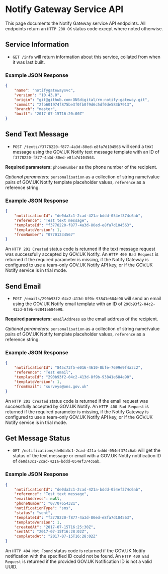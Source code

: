 # Notify Gateway Service API
This page documents the Notify Gateway service API endpoints. All endpoints return an `HTTP 200 OK` status code except where noted otherwise.

## Service Information
* `GET /info` will return information about this service, collated from when it was last built.

### Example JSON Response
```json
{
    "name": "notifygatewaysvc",
    "version": "10.43.0",
    "origin": "git@github.com:ONSdigital/rm-notify-gateway.git",
    "commit": "2fb601974f875be3f0fb0f9d6c5df0de583b7913",
    "branch": "master",
    "built": "2017-07-15T16:20:00Z"
}
```

## Send Text Message
* `POST /texts/f3778220-f877-4a3d-80ed-e8fa7d104563` will send a text message using the GOV.UK Notify text message template with an ID of `f3778220-f877-4a3d-80ed-e8fa7d104563`.

**Required parameters:** `phoneNumber` as the phone number of the recipient.

*Optional parameters:* `personalisation` as a collection of string name/value pairs of GOV.UK Notify template placeholder values, `reference` as a reference string.

### Example JSON Response
```json
{
    "notificationId": "de0da3c1-2cad-421a-bddd-054ef374c6ab",
    "reference": "Test text message",
    "templateId": "f3778220-f877-4a3d-80ed-e8fa7d104563",
    "templateVersion": 1,
    "fromNumber": "07701234567"
}
```

An `HTTP 201 Created` status code is returned if the text message request was successfully accepted by GOV.UK Notify. An `HTTP 400 Bad Request` is returned if the required parameter is missing, if the Notify Gateway is configured to use a team-only GOV.UK Notify API key, or if the GOV.UK Notify service is in trial mode.


## Send Email
* `POST /emails/290b93f2-04c2-413d-8f9b-93841e684e90` will send an email using the GOV.UK Notify email template with an ID of `290b93f2-04c2-413d-8f9b-93841e684e90`.

**Required parameters:** `emailAddress` as the email address of the recipient.

*Optional parameters:* `personalisation` as a collection of string name/value pairs of GOV.UK Notify template placeholder values, `reference` as a reference string.

### Example JSON Response
```json
{
    "notificationId": "845c73f5-e016-4610-8bfe-7699e9f4a3c2",
    "reference": "Test email",
    "templateId": "290b93f2-04c2-413d-8f9b-93841e684e90",
    "templateVersion": 1,
    "fromEmail": "surveys@ons.gov.uk"
}
```

An `HTTP 201 Created` status code is returned if the email request was successfully accepted by GOV.UK Notify. An `HTTP 400 Bad Request` is returned if the required parameter is missing, if the Notify Gateway is configured to use a team-only GOV.UK Notify API key, or if the GOV.UK Notify service is in trial mode.

## Get Message Status
* `GET /notifications/de0da3c1-2cad-421a-bddd-054ef374c6ab` will get the status of the text message or email with a GOV.UK Notify notification ID of `de0da3c1-2cad-421a-bddd-054ef374c6ab`.

### Example JSON Response
```json
{
    "notificationId": "de0da3c1-2cad-421a-bddd-054ef374c6ab",
    "reference": "Test text message",
    "emailAddress": null,
    "phoneNumber": "07707654321",
    "notificationType": "sms",
    "status": "sent",
    "templateId": "f3778220-f877-4a3d-80ed-e8fa7d104563",
    "templateVersion": 1,
    "createdAt": "2017-07-15T16:25:30Z",
    "sentAt": "2017-07-15T16:28:02Z",
    "completedAt": "2017-07-15T16:28:02Z"
}
```

An `HTTP 404 Not Found` status code is returned if the GOV.UK Notify notification with the specified ID could not be found. An `HTTP 400 Bad Request` is returned if the provided GOV.UK Notification ID is not a valid UUID.